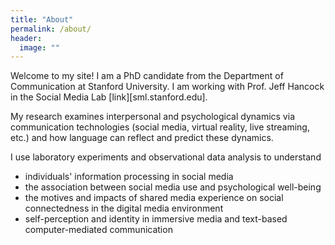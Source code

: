 ```yaml
---
title: "About"
permalink: /about/
header:
  image: ""
---
```

Welcome to my site! I am a PhD candidate from the Department of Communication at Stanford University. I am working with Prof. Jeff Hancock in the Social Media Lab [link][sml.stanford.edu].

My research examines interpersonal and psychological dynamics via communication technologies (social media, virtual reality, live streaming, etc.) and how language can reflect and predict these dynamics. 

I use laboratory experiments and observational data analysis to understand
* individuals' information processing in social media
* the association between social media use and psychological well-being
* the motives and impacts of shared media experience on social connectedness in the digital media environment
* self-perception and identity in immersive media and text-based computer-mediated communication
